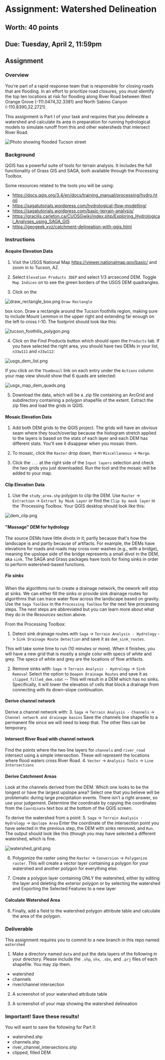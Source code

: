 # Assignment: Watershed Delineation 
## Worth: 40 points
## Due: Tuesday, April 2, 11:59pm

## Assignment

### Overview

You're part of a rapid response team that is responsible for closing roads that are flooding. In an effort to prioritize 
road closures, you must identify the top ten locations at risk for flooding along River Road between West Orange Grove 
(-111.0474,32.3381) and North Sabino Canyon (-110.8390,32.2721). 

This assignment is Part I of your task and requires that you delineate a watershed and calculate its area in preparation 
for running hydrological models to simulate runoff from this and other watersheds that intersect River Road. 

![Photo showing flooded Tucson street](screenshots/tucson_street_flood.png)


### Background
QGIS has a powerful suite of tools for terrain analysis. It includes the full functionality of Grass GIS and SAGA, both 
available through the Processing Toolbox. 

Some resources related to the tools you will be using:
- https://docs.qgis.org/3.4/en/docs/training_manual/processing/hydro.html
- https://sagatutorials.wordpress.com/hydrological-flow-modelling/
- https://sagatutorials.wordpress.com/basic-terrain-analysis/
- https://gracilis.carleton.ca/CUOSGwiki/index.php/Exploring_Hydrological_Analyses_using_SAGA_GIS
- https://geogeek.xyz/catchment-delineation-with-qgis.html

### Instructions
#### Acquire Elevation Data

1. Visit the USGS National Map https://viewer.nationalmap.gov/basic/ and zoom in to Tucson, AZ. 

2. Select `Elevation Products 3DEP` and select 1/3 arcsecond DEM. Toggle `Map Indices` on to see the green 
borders of the USGS DEM quadrangles. 

3. Click on the 

![draw_rectangle_box.png](screenshots/draw_rectangle_box.png) `Draw Rectangle` 

box icon. Draw a rectangle around the Tucson foothills region, making sure to include Mount Lemmon in the upper right and extending far enough on the left to cross I-10. The footprint should look like this: 

![tucson_foothills_polygon.png](screenshots/tucson_foothills_polygon.png)

4. Click on the Find Products button which should open the `Products` tab. If you have selected the right area, you should have two DEMs in your list, `n33w111` and `n33w112`:

![usgs_dem_list.png](screenshots/usgs_dem_list.png)

If you click on the `Thumbnail` link on each entry under the `Actions` column your map view should show that 6 quads are selected:

![usgs_map_dem_quads.png](screenshots/usgs_map_dem_quads.png)

5. Download the data, which will be a .zip file containing an ArcGrid and subdirectory containing a polygon shapefile of the extent. Extract the zip files and load the grids in QGIS.

#### Mosaic Elevation Data 
1. Add both DEM grids to the QGIS project. The grids will have an obvious seam where they touch/overlap because the histogram stretch applied to the layers is based on the stats of each layer and each DEM has different stats. You'll see it disappear when you mosaic them.

2. To mosaic, click the `Raster` drop down, then `Miscellaneous` -> `Merge`.

3. Click the `...` at the right side of the `Input layers` selection and check the two grids you just downloaded. Run the tool and the mosaic will be added to your map.

#### Clip Elevation Data
1. Use the `study_area.shp` polygon to clip the DEM. Use `Raster` -> `Extraction` -> `Extract by Mask Layer` or find the `Clip by mask layer` in the `Processing Toolbox. Your QGIS desktop should look like this:

![dem_clip.png](screenshots/dem_clip.png)

#### "Massage" DEM for hydrology
The source DEMs have little divots in it; partly because that's how the landscape is and partly because of artifacts. For
example, the DEMs have elevations for roads and roads may cross over washes (e.g., with a bridge), meaning the upslope 
side of the bridge represents a small divot in the DEM, aka `sink`. The SAGA and Grass packages have tools for fixing sinks 
in order to perform watershed-based functions. 

##### Fix sinks
When the algorithms run to create a drainage network, the nework will stop at sinks. We can either fill the sinks or provide
sink drainage routes for algorithms that can trace water flow across the landscape based on gravity. Use the `Saga Toolbox` in the  `Processing Toolbox` for the next few processing steps. The next steps are abbreviated but you can learn more about what they do in the *Resources* section above.

From the Processing Toolbox:
1. Detect sink drainage routes with `Saga` -> `Terrain Analysis - Hydrology` -> `Sink Drainage Route Detection` and save it as `dem_sink_routes`.

This will take some time to run (10 minutes or more). When it finishes, you will have a new grid that is mostly a single color with specs of white and grey. The specs of white and grey are the locations of flow artifacts.

2. Remove sinks with: `Saga` -> `Terrain Analysis - Hydrology` -> `Sink Removal`
Select the option to `Deepen Drainage Routes` and save it as `clipped_filled_dem.sdat` -- This will result in a DEM which has no sinks. Specifically, it will lower the elevation of cells that block a drainage from connecting with its down-slope continuation. 

#### Derive channel network
Derive a channel network with:
3. `Saga` -> `Terrain Analysis - Channels` -> `Channel network and drainage basins`
Save the channels line shapefile to a permanent file since we will need to keep that. The other files can be temporary.

#### Intersect River Road with channel network
Find the points where the two line layers for `channels` and `river_road` intersect using a simple intersection. These will represent the locations where 
flood waters cross River Road.
4. `Vector` -> `Analysis Tools` -> `Line Intersections`

#### Derive Catchment Areas
Look at the channels derived from the DEM. Which one looks to be the longest or have the largest upslope area?
Select one that you believe will be problematic during large precipitation events. There isn't a right answer, so use your judgement. Determine the coordinate
by copying the coordinates from the `Coordinate` text box at the bottom of the QGIS screen.

To derive the watershed from a point:
5. `Saga` -> `Terrain Analysis - Hydrology` -> `Upslope Area`
Enter the coordinate of the intersection point you have selected in the previous step, the DEM with sinks removed, and `Run`.
The output should look like this (though you may have selected a different watershed, which is fine.

![watershed_grid.png](screenshots/watershed_grid.png)

6. Polygonize the raster using the `Raster` -> `Conversion` -> `Polygonize raster`. 
This will create a vector layer containing a polygon for your watershed and another polygon for everything else. 

7. Create a polygon layer containing ONLY the watershed, either by editing the layer and deleting the exterior polygon or
by selecting the watershed and Exporting the Selected Features  to a new layer

#### Calculate Watershed Area
8. Finally, add a field to the watershed polygon attribute table and calculate the area of the polygon.

### Deliverable
This assignment requires you to commit to a new branch in this repo named `watershed` 

1. Make a directory named `data` and put the data layers of the following in your directory. Please include the 
`.shp`, `shx`, `.sbx`, and `.prj` files of each shapefile. You may zip them.
- watershed
- channels
- river/channel intersection

2. A screenshot of your watershed attribute table

3. A screenshot of your map showing the watershed delineation

### Important! Save these results!
You will want to save the following for Part II:
- watershed.shp
- channels.shp
- river_channel_intersections.shp
- clipped, filled DEM
